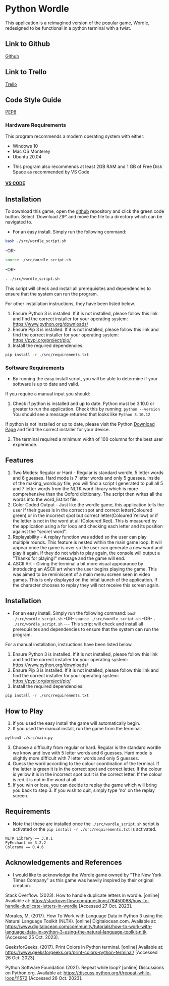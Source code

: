# Python Wordle

This application is a reimagined version of the popular game, Wordle, redesigned to be functional in a python terminal with a twist.

## Link to Github ##

[Github](https://github.com/Connorswebdev/ConnorRoss_T1A3_Wordle)

## Link to Trello ##

[Trello](https://trello.com/b/fLWKXXeA/wordle-game)

## Code Style Guide ##

[PEP8](https://peps.python.org/pep-0008/#documentation-strings)

### Hardware Requirements
This program recommends a modern operating system with either:
* Windows 10
* Mac OS Monterey
* Ubuntu 20.04
- This program also recommends at least 2GB RAM and 1 GB of Free Disk Space as recommended by VS Code

#### [VS CODE](https://vscode-docs.readthedocs.io/en/latest/supporting/requirements/#:~:text=VS%20Code%20is%20lightweight%20and,1%20GB%20of%20RAM)

## Installation

To download this game, open the [github](https://github.com/Connorswebdev/ConnorRoss_T1A3_Wordle) repository  and click the green code button. Select 'Download ZIP' and move the file to a directory which can be navigated to.

* For an easy install. Simply run the following command:
```bash
bash ./src/wordle_script.sh
``` 

-OR-

```bash
source ./src/wordle_script.sh
```

-OR-

```bash
. ./src/wordle_script.sh
```
This script will check and install all prerequisites and dependencies to ensure that the system can run the program.

For other installation instructions, they have been listed below.

1. Ensure Python 3 is installed. If it is not installed, please follow this link and find the correct installer for your operating system: https://www.python.org/downloads/
2. Ensure Pip 3 is installed. If it is not installed, please follow this link and find the correct installer for your operating system: https://pypi.org/project/pip/
3. Install the required dependencies:
```bash
pip install -r ./src/requirements.txt
```

### Software Requirements

* By running the easy install script, you will be able to determine if your software is up to date and valid.

If you require a manual input you should:
1. Check if python is installed and up to date. Python must be 3.10.0 or greater to run the application. Check this by running:
```python --version```
You should see a message returned that looks like ```Python 3.10.12```

If python is not installed or up to date, please visit the Python [Download Page](https://www.python.org/downloads/) and find the correct installer for your device.

2. The terminal required a minimum width of 100 columns for the best user experience.

## Features

1. Two Modes: Regular or Hard - Regular is standard wordle, 5 letter words and 6 guesses. Hard mode is 7 letter words and only 5 guesses. Inside of the making_words.py file, you will find a script I generated to pull all 5 and 7 letter words from the NLTK word library which is more comprehensive than the Oxford dictionary. The script then writes all the words into the word_list.txt file.
2. Color Coded Output - Just like the wordle game, this application tells the user if their guess is in the correct spot and correct letter(Coloured green) or in the incorrect spot but correct letter(Coloured Yellow) or if the letter is not in the word at all (Coloured Red). This is measured by the application using a for loop and checking each letter and its position against the "secret word".
3. Replayability - A replay function was added so the user can play multiple rounds. This feature is nested within the main game loop. It will appear once the game is over so the user can generate a new word and play it again. If they do not wish to play again, the console will output a "Thanks for playing!" message and the game will end.
4. ASCII Art - Giving the terminal a bit more visual appearance by introducing an ASCII art when the user begins playing the game. This was aimed to be reminiscent of a main menu screen seen in video games. This is only displayed on the inital launch of the application. If the character chooses to replay they will not receive this screen again.

## Installation

* For an easy install. Simply run the following command: ```bash ./src/wordle_script.sh``` -OR- ```source ./src/wordle_script.sh``` -OR- ```. ./src/wordle_script.sh``` --- This script will check and install all prerequisites and dependencies to ensure that the system can run the program.

For a manual installation, instructions have been listed below.

1. Ensure Python 3 is installed. If it is not installed, please follow this link and find the correct installer for your operating system: https://www.python.org/downloads/
2. Ensure Pip 3 is installed. If it is not installed, please follow this link and find the correct installer for your operating system: https://pypi.org/project/pip/
3. Install the required dependencies:
```bash
pip install -r ./src/requirements.txt
```

## How to Play

1. If you used the easy install the game will automatically begin. 
2. If you used the manual install, run the game from the terminal:
```bash
python3 ./src/main.py
```
3. Choose a difficulty from regular or hard. Regular is the standard wordle we know and love with 5 letter words and 6 guesses. Hard mode is slightly more difficult with 7 letter words and only 5 guesses.
4. Guess the word according to the colour coordination of the terminal. If the letter is green it is in the correct spot and correct letter. If the colour is yellow it is in the incorrect spot but it is the correct letter. If the colour is red it is not in the word at all.
5. If you win or lose, you can decide to replay the game which will bring you back to step 3. If you wish to quit, simply type 'no' on the replay screen.

## Requirements

* Note that these are installed once the ```./src/wordle_script.sh``` script is activated or the ```pip install -r ./src/requirements.txt``` is activated.

```
NLTK Library == 3.8.1
PyEnchant == 3.2.2
Colorama == 0.4.6
```

## Acknowledgements and References

* I would like to acknowledge the Wordle game owned by "The New York Times Company" as this game was heavily inspired by their original creation.

Stack Overflow. (2023). How to handle duplicate letters in wordle. [online] Available at: https://stackoverflow.com/questions/76450068/how-to-handle-duplicate-letters-in-wordle [Accessed 27 Oct. 2023].

‌Morales, M. (2017). How To Work with Language Data in Python 3 using the Natural Language Toolkit (NLTK). [online] Digitalocean.com. Available at: https://www.digitalocean.com/community/tutorials/how-to-work-with-language-data-in-python-3-using-the-natural-language-toolkit-nltk [Accessed 25 Oct. 2023].

‌GeeksforGeeks. (2017). Print Colors in Python terminal. [online] Available at: https://www.geeksforgeeks.org/print-colors-python-terminal/ [Accessed 26 Oct. 2023].

Python Software Foundation (2021). Repeat while loop? [online] Discussions on Python.org. Available at: https://discuss.python.org/t/repeat-while-loop/11572 [Accessed 26 Oct. 2023].

‌

‌